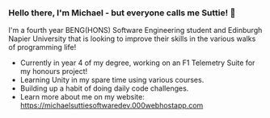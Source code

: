 ### Hello there, I'm Michael - but everyone calls me Suttie! 👋

I'm a fourth year BENG(HONS) Software Engineering student and Edinburgh Napier University that is looking to improve their skills in the various walks of programming life!

- Currently in year 4 of my degree, working on an F1 Telemetry Suite for my honours project!
- Learning Unity in my spare time using various courses.
- Building up a habit of doing daily code challenges.
- Learn more about me on my website: https://michaelsuttiesoftwaredev.000webhostapp.com
